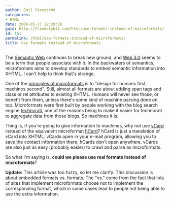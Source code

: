 ```yaml
---
author: Emil Stenström
categories:
- HTML
date: 2008-05-17 12:29:26
guid: http://friendlybit.com/html/use-formats-instead-of-microformats/
id: 161
permalink: /html/use-formats-instead-of-microformats/
title: Use formats instead of microformats
---
```


The [Semantic Web](http://www.w3.org/2001/sw/) continues to break new ground, and [Web 3.0](http://en.wikipedia.org/wiki/Web_3) seems to be a term that people associate with it. In the backwaters of semantics, microformats aims to develop standards to embed semantic information into XHTML. I can't help to think that's strange.

One of the [principles of microformats](http://microformats.org/about/) is to "design for humans first, machines second". Still, almost all formats are about adding span tags and class or rel attributes to existing XHTML. Humans will never see those, or benefit from them, unless there's some kind of machine parsing done on top. Microformats were first built by people working with the blog search engine [technorati](http://technorati.com/), one of the reasons being to make it easier for technorati to aggregate data from those blogs. So machines it is.

Thing is, if you're going to give information to machines, why not use [vCard](http://en.wikipedia.org/wiki/VCard) instead of the equivalent microformat [hCard](http://microformats.org/wiki/hcard)? hCard is just a translation of vCard into XHTML. vCards open in your e-mail program, allowing you to save the contact information there, hCards don't open anywhere. vCards are also just as easy (probably easier) to crawl and parse as microformats.

So what I'm saying is, **could we please use real formats instead of microformats**?

**Update:** This article was too fuzzy, so let me clarify: This discussion is about embedded formats vs. formats. The "vs." come from the fact that lots of sites that implement microformats choose not to implement the corresponding format, which in some cases lead to people not being able to use the extra information.
